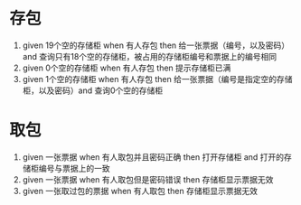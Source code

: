 # 存包
1. given 19个空的存储柜 when 有人存包 then 给一张票据（编号，以及密码）and 查询只有18个空的存储柜，被占用的存储柜编号和票据上的编号相同
2. given 0个空的存储柜 when 有人存包 then 提示存储柜已满
3. given 1个空的存储柜 when 有人存包 then 给一张票据（编号是指定空的存储柜，以及密码）and 查询0个空的存储柜

# 取包
1. given 一张票据 when 有人取包并且密码正确 then 打开存储柜 and 打开的存储柜编号与票据上的一致
2. given 一张票据 when 有人取包但是密码错误 then 存储柜显示票据无效
3. given 一张取过包的票据 when 有人取包 then 存储柜显示票据无效
